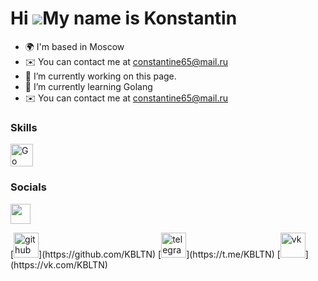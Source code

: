 Hi ![](https://user-images.githubusercontent.com/18350557/176309783-0785949b-9127-417c-8b55-ab5a4333674e.gif)My name is Konstantin
==================================================================================================================================

* 🌍  I'm based in Moscow
* ✉️  You can contact me at [constantine65@mail.ru](mailto:constantine65@mail.ru)
* 🔭 I’m currently working on this page. 
* 🌱 I’m currently learning Golang
* ✉️  You can contact me at [constantine65@mail.ru](mailto:constantine65@mail.ru)

### Skills

<p align="left">
<a href="https://go.dev/doc/" target="_blank" rel="noreferrer"><img src="https://raw.githubusercontent.com/danielcranney/readme-generator/main/public/icons/skills/go-colored.svg" width="36" height="36" alt="Go" /></a>
</p>

### Socials

<p align="left"> <a href="https://discord.com/users/kbltn" target="_blank" rel="noreferrer"> <picture> <source media="(prefers-color-scheme: dark)" srcset="undefined" /> <source media="(prefers-color-scheme: light)" srcset="https://raw.githubusercontent.com/danielcranney/readme-generator/main/public/icons/socials/discord.svg" /> <img src="https://raw.githubusercontent.com/danielcranney/readme-generator/main/public/icons/socials/discord.svg" width="32" height="32" /> </picture> </a></p>
[<img src='https://cdn.jsdelivr.net/npm/simple-icons@3.0.1/icons/github.svg' alt='github' height='40'>](https://github.com/KBLTN)  [<img src='https://cdn.jsdelivr.net/npm/simple-icons@3.0.1/icons/telegram.svg' alt='telegram' height='40'>](https://t.me/KBLTN)  [<img src='https://cdn.jsdelivr.net/npm/simple-icons@3.0.1/icons/vk.svg' alt='vk' height='40'>](https://vk.com/KBLTN)  

